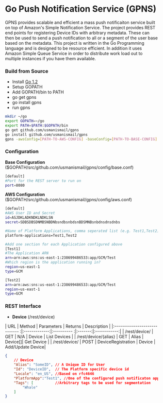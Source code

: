 Go Push Notification Service (GPNS)
===

GPNS provides scalable and efficient a mass push notificaiton service built on top of Amazon's Simple Notification Service. The project provides REST end points for registering Device IDs with arbitrary metadata. These can then be used to send a push notification to all or a segment of the user base based on the metadata. This project is written in the Go Programming language and is designed to be resource efficient. In addition it uses Amazon Simple Queue Service in order to distribute work load out to multiple instances if you have them available. 

### Build from Source
* Install [Go 1.2](http://golang.org/doc/install#install)
* Setup GOPATH
* Add GOPATH/bin to PATH
* go get gpns
* go install gpns
* run gpns

```bash
mkdir ~/go
export GOPATH=~/go
export PATH=$PATH:$GOPATH/bin
go get github.com/usmanismail/gpns
go install github.com/usmanismail/gpns
gpns -awsConfig=[PATH-TO-AWS-CONFIG] -baseConfig=[PATH-TO-BASE-CONFIG]
```

### Configuration 

__Base Configuration__ ($GOPATH/src/github.com/usmanismail/gpns/config/base.conf)
```bash
[default]
#Port for the REST server to run on
port=8080
```
__AWS Configuration__ ($GOPATH/src/github.com/usmanismail/gpns/config/aws.conf)
```bash
[default]
#AWS User ID and Secret
id=ASJDKLADKNDKLNDKLSN
secret=SDBSDBSDNMBSNBDNbsndbsnbdsnBDSMNBsnbdnsdnsdnbs

#Name of Platform Applications, comma seperated list (e.g. Test1,Test2)
platform-applications=Test1,Test2

#Add one section for each Application configured above
[Test1]
#The Application ARN
arn=arn:aws:sns:us-east-1:238699486533:app/GCM/Test
#Which region is the application running in?
region=us-east-1
type=GCM

[Test2]
arn=arn:aws:sns:us-east-1:238699486533:app/GCM/Test
region=us-east-1
type=GCM
```

### REST Interface

* __Device__ (/rest/device)

| URL                           				| Method        | Parameters 			 			 | Returns | Description  |
|:-----------------------------				   :|:-------------:|:----------						:|:-------:|:------------:|
|  /rest/device/                				| GET           |    N/A     			 			 | Device  | List Devices |
|  /rest/device/{alias}         				| GET           |    Alias   			 			 | Device[]| Get Device   |
|  /rest/device/					            | POST          |    DeviceRegistration  			 | Device  | Add/Update Device|


```json
{
	// Device
    "Alias": "SomeID", // A Unique ID for User
    "Id": "DeviceID",  // The Platform specific device id      
    "Locale": "en_US", //Based on rfc4646 
    "PlatformApp":"Test1", //One of the configured push notificaton applications
    "Tags": [          //Arbitrary tags to be used for segmentation
        "Whale"
    ]
}
```

